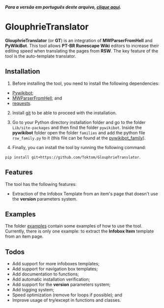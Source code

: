 _**Para a versão em português deste arquivo, [clique aqui](README-PTBR.md).**_

# GlouphrieTranslator

**GlouphrieTranslator** (or **GT**) is an integration of **MWParserFromHell** and **PyWikiBot**. This tool allows **PT-BR Runescape Wiki** editors to increase their editing speed when translating the pages from **RSW**. The key feature of the tool is the auto-template translator.

## Installation

1. Before installing the tool, you need to install the following dependencies:

- [Pywikibot](https://github.com/wikimedia/pywikibot);
- [MWParserFromHell](https://github.com/earwig/mwparserfromhell); and
- [requests](https://github.com/psf/requests).

2. Install [git](https://git-scm.com/) to be able to proceed with the installation.

3. Go to your Python directory installation folder and go to the folder `Lib/site-packages` and then find the folder `pywikibot`. Inside the **pywikibot** folder open the folder `families` and add the python file `rsw_family.py` to it (this file can be found at the [pywikibot_family](pywikibot_family)).

4. Finally, you can install the tool by running the following command:

```pip install git+https://github.com/Toktom/GlouphrieTranslator```.

## Features

The tool has the following features:

- Extraction of the Infobox Template from an item's page that doesn't use the **version** parameters system.

## Examples

The folder [examples](examples) contain some examples of how to use the tool. Currently, there is only one example: to extract the **Infobox Item** template from an item page.

## Todos

- Add support for more infoboxes templates;
- Add support for navigation box templates;
- Add documentation to functions;
- Add automatic installation verification;
- Add support for the **version** parameters system;
- Add logging system;
- Speed optimization (remove for loops if possible); and
- Improve usage of try/except in functions and classes.
